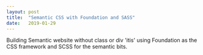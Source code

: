 ```yaml
---
layout: post
title:  "Semantic CSS with Foundation and SASS"
date:   2019-01-29
---
```

Building Semantic website without class or div 'itis' using Foundation as the CSS framework and SCSS for the semantic bits.
